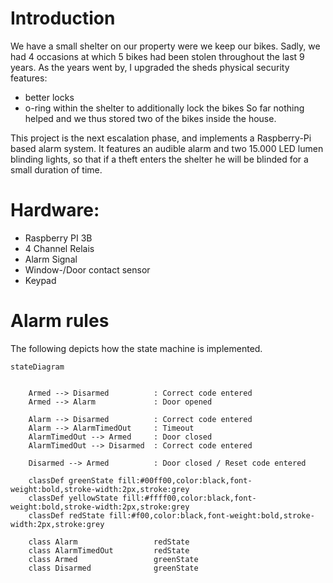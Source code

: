 # Introduction
We have a small shelter on our property were we keep our bikes. 
Sadly, we had 4 occasions at which 5 bikes had been stolen throughout the last 9 years.
As the years went by, I upgraded the sheds physical security features: 
- better locks
- o-ring within the shelter to additionally lock the bikes
So far nothing helped and we thus stored two of the bikes inside the house.

This project is the next escalation phase, and implements a Raspberry-Pi based alarm system.
It features an audible alarm and two 15.000 LED lumen blinding lights, so that if a theft enters the shelter he will be blinded for a small duration of time.

# Hardware:
- Raspberry PI 3B
- 4 Channel Relais
- Alarm Signal
- Window-/Door contact sensor
- Keypad

# Alarm rules 
The following depicts how the state machine is implemented. 
```mermaid
stateDiagram
    

    Armed --> Disarmed          : Correct code entered
    Armed --> Alarm             : Door opened

    Alarm --> Disarmed          : Correct code entered
    Alarm --> AlarmTimedOut     : Timeout
    AlarmTimedOut --> Armed     : Door closed  
    AlarmTimedOut --> Disarmed  : Correct code entered
    
    Disarmed --> Armed          : Door closed / Reset code entered

    classDef greenState fill:#00ff00,color:black,font-weight:bold,stroke-width:2px,stroke:grey
    classDef yellowState fill:#ffff00,color:black,font-weight:bold,stroke-width:2px,stroke:grey
    classDef redState fill:#f00,color:black,font-weight:bold,stroke-width:2px,stroke:grey

    class Alarm                 redState
    class AlarmTimedOut         redState
    class Armed                 greenState
    class Disarmed              greenState
```
